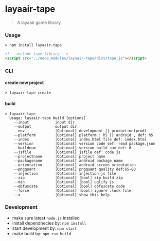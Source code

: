 # layaair-tape
> A layaair game library

### Usage

```
> npm install layaair-tape
```

```html
<!-- include tape library -->
<script src="../node_modules/layaair-tape/dist/tape.js"></script>
```

### CLI

#### create new project
```
> layaair-tape create
```

#### build
```
> layaair-tape
  Usage: layaair-tape build [options]
    --input            input dir
    --output           output dir
    --env              [Optional] development || production(prod)
    --platform         [Optional] platform : h5 || android , def: h5
    --index            [Optional] index.html file def: index.html
    --version          [Optional] version code def: read package.json
    --buildnum         [Optional] version build num def: 0
    --jsfile           [Optional] jsfile def: code.js
    --projectname      [Optional] project name
    --packagename      [Optional] android package name
    --orientation      [Optional] android screen orientation
    --pngquant         [Optional] pngquant quality def:65-80
    --injection        [Optional] injection js file
    --zip              [Optional] [bool] zip build.zip
    --min              [Optional] [bool] uglify js
    --obfuscate        [Optional] [bool] obfuscate code
    --force            [Optional] [bool] ignore .lock file
    --x                [Optional] show this help
```

### Development
* make sure latest `node.js` installed
* install dependnecies by: `npm install`
* start development by: `npm start`
* make build by: `npm run build` 
